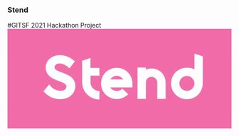 ### Stend
#GITSF 2021 Hackathon Project
![logo](https://github.com/enf3tri/stend/blob/main/Unknown.jpeg?raw=true)
